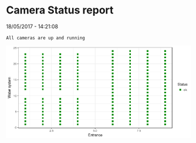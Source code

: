 Camera Status report
================
18/05/2017 - 14:21:08

    All cameras are up and running

![](camreport_files/figure-markdown_github/unnamed-chunk-2-1.png)
